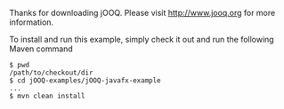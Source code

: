 Thanks for downloading jOOQ.
Please visit http://www.jooq.org for more information.

To install and run this example, simply check it out and run the following Maven command

```
$ pwd
/path/to/checkout/dir
$ cd jOOQ-examples/jOOQ-javafx-example
...
$ mvn clean install
```